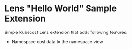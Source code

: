 # Lens "Hello World" Sample Extension

Simple Kubecost Lens extension that adds following features:

* Namespace cost data to the namespace view
